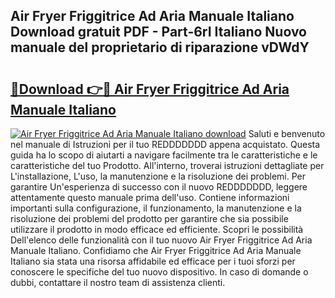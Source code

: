 ## Air Fryer Friggitrice Ad Aria Manuale Italiano Download gratuit PDF - Part-6rI Italiano Nuovo manuale del proprietario di riparazione vDWdY

# <h2><a href="http://dfaczpf.blite.top/?on=Air+Fryer+Friggitrice+Ad+Aria+Manuale+Italiano">🔗Download 👉🔴 Air Fryer Friggitrice Ad Aria Manuale Italiano</a></h2>

[![Air Fryer Friggitrice Ad Aria Manuale Italiano download](https://i.imgur.com/lujVjoI.png)](http://dfaczpf.blite.top/?on=Air+Fryer+Friggitrice+Ad+Aria+Manuale+Italiano)
Saluti e benvenuto nel manuale di Istruzioni per il tuo REDDDDDDD appena acquistato. Questa guida ha lo scopo di aiutarti a navigare facilmente tra le caratteristiche e le caratteristiche del tuo Prodotto. All'interno, troverai istruzioni dettagliate per L'installazione, L'uso, la manutenzione e la risoluzione dei problemi. Per garantire Un'esperienza di successo con il nuovo REDDDDDDD, leggere attentamente questo manuale prima dell'uso. Contiene informazioni importanti sulla configurazione, il funzionamento, la manutenzione e la risoluzione dei problemi del prodotto per garantire che sia possibile utilizzare il prodotto in modo efficace ed efficiente. Scopri le possibilità Dell'elenco delle funzionalità con il tuo nuovo Air Fryer Friggitrice Ad Aria Manuale Italiano. Confidiamo che Air Fryer Friggitrice Ad Aria Manuale Italiano sia stata una risorsa affidabile ed efficace per i tuoi sforzi per conoscere le specifiche del tuo nuovo dispositivo. In caso di domande o dubbi, contattare il nostro team di assistenza clienti.
